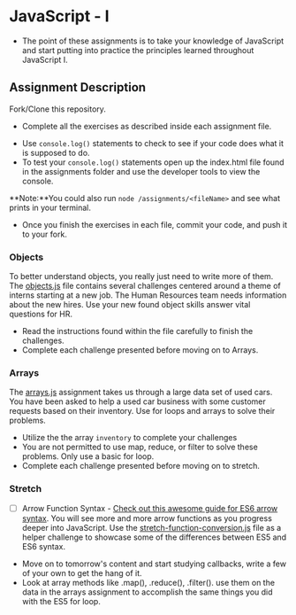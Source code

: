 # JavaScript - I

* The point of these assignments is to take your knowledge of JavaScript and start putting into practice the principles learned throughout JavaScript I.

## Assignment Description

 Fork/Clone this repository.
+ Complete all the exercises as described inside each assignment file.
* Use `console.log()` statements to check to see if your code does what it is supposed to do.
* To test your `console.log()` statements open up the index.html file found in the assignments folder and use the developer tools to view the console.  

**Note:**You could also run `node /assignments/<fileName>` and see what prints in your terminal.

* Once you finish the exercises in each file, commit your code, and push it to your fork. 

### Objects
To better understand objects, you really just need to write more of them. The [objects.js](assignments/objects.js) file contains several challenges centered around a theme of interns starting at a new job. The Human Resources team needs information about the new hires. Use your new found object skills answer vital questions for HR.

* Read the instructions found within the file carefully to finish the challenges. 
* Complete each challenge presented before moving on to Arrays.

### Arrays
The [arrays.js](assignments/arrays.js) assignment takes us through a large data set of used cars.  You have been asked to help a used car business with some customer requests based on their inventory.  Use for loops and arrays to solve their problems.

* Utilize the the array `inventory` to complete your challenges
* You are not permitted to use map, reduce, or filter to solve these problems.  Only use a basic for loop.
* Complete each challenge presented before moving on to stretch.

### Stretch

* [ ] Arrow Function Syntax - [Check out this awesome guide for ES6 arrow syntax](https://medium.freecodecamp.org/when-and-why-you-should-use-es6-arrow-functions-and-when-you-shouldnt-3d851d7f0b26). You will see more and more arrow functions as you progress deeper into JavaScript. Use the [stretch-function-conversion.js](assignments/stretch-function-conversion.js) file as a helper challenge to showcase some of the differences between ES5 and ES6 syntax.  

* Move on to tomorrow's content and start studying callbacks, write a few of your own to get the hang of it.
* Look at array methods like .map(), .reduce(), .filter(). use them on the data in the arrays assignment to accomplish the same things you did with the ES5 for loop.
